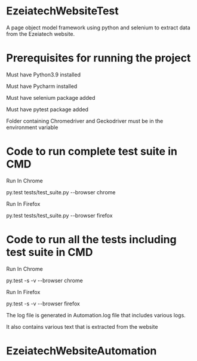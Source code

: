 # EzeiatechWebsiteTest

A page object model framework using python and selenium to extract data from the Ezeiatech website.

# Prerequisites for running the project

Must have Python3.9 installed

Must have Pycharm installed

Must have selenium package added

Must have pytest package added

Folder containing Chromedriver and Geckodriver must be in the environment variable

# Code to run complete test suite in CMD

Run In Chrome

py.test tests/test_suite.py --browser chrome

Run In Firefox

py.test tests/test_suite.py --browser firefox

# Code to run all the tests including test suite in CMD

Run In Chrome

py.test -s -v --browser chrome

Run In Firefox

py.test -s -v --browser firefox

The log file is generated in Automation.log file that includes various logs.

It also contains various text that is extracted from the website

# EzeiatechWebsiteAutomation
